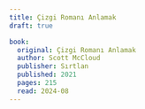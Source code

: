 ```yaml
---
title: Çizgi Romanı Anlamak
draft: true

book:
  original: Çizgi Romanı Anlamak
  author: Scott McCloud
  publisher: Sırtlan
  published: 2021
  pages: 215
  read: 2024-08
---
```


